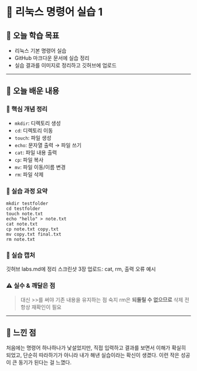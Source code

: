 # 📘 리눅스 명령어 실습 1

## 🎯 오늘 학습 목표
- 리눅스 기본 명령어 실습
- GitHub 마크다운 문서에 실습 정리
- 실습 결과를 이미지로 정리하고 깃허브에 업로드

---

## 🧠 오늘 배운 내용

### 🔹 핵심 개념 정리
- `mkdir`: 디렉토리 생성
- `cd`: 디렉토리 이동
- `touch`: 파일 생성
- `echo`: 문자열 출력 → 파일 쓰기
- `cat`: 파일 내용 출력
- `cp`: 파일 복사
- `mv`: 파일 이동/이름 변경
- `rm`: 파일 삭제

### 🔹 실습 과정 요약
```
mkdir testfolder
cd testfolder
touch note.txt
echo "hello" > note.txt
cat note.txt
cp note.txt copy.txt
mv copy.txt final.txt
rm note.txt
```

### 📸 실습 캡처

깃허브 labs.md에 정리
스크린샷 3장 업로드: cat, rm, 출력 오류 예시

### ⚠️ 실수 & 깨달은 점

> 대신 >>를 써야 기존 내용을 유지하는 점 숙지
rm은 **되돌릴 수 없으므로** 삭제 전 항상 재확인이 필요

---

## 💭 느낀 점

처음에는 명령어 하나하나가 낯설었지만,
직접 입력하고 결과를 보면서 이해가 확실히 되었고,
단순히 따라하기가 아니라 내가 해낸 실습이라는 확신이 생겼다.
이런 작은 성공이 큰 동기가 된다는 걸 느꼈다.
